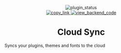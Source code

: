 <!--
	* This file was autogenerated, do not modify it directly
	* https://github.com/nexpid/RevengePlugins/blob/dev/scripts/build/modules/readmes.ts
-->

<div align="center">
<img alt="plugin_status" src="https://img.shields.io/badge/plugin_status-finished-a6da95?style=for-the-badge&labelColor=24273a" />
<br/>
<a href="https://revenge.nexpid.xyz/cloud-sync">
<img alt="copy_link" src="https://img.shields.io/badge/copy_link-1e2030?style=for-the-badge" />
</a>
<a href="https://github.com/nexpid/CloudSync">
<img alt="view_backend_code" src="https://img.shields.io/badge/view_backend_code-494d64?style=for-the-badge" />
</a>
</div>

<h1 align="center">
Cloud Sync
</h1>

Syncs your plugins, themes and fonts to the cloud